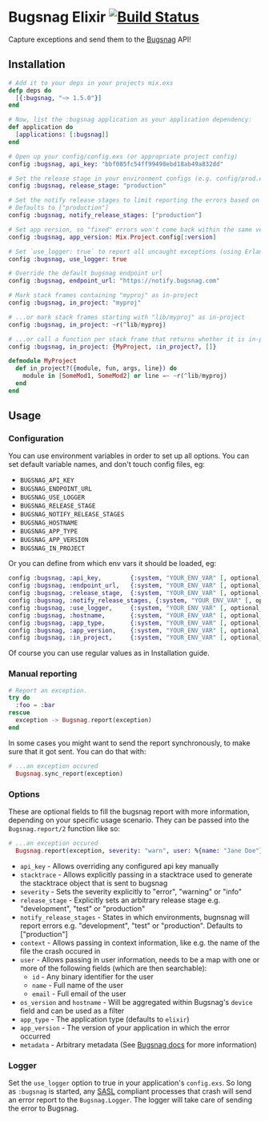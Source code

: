 # Bugsnag Elixir [![Build Status](https://travis-ci.org/jarednorman/bugsnag-elixir.svg?branch=master)](https://travis-ci.org/jarednorman/bugsnag-elixir)

Capture exceptions and send them to the [Bugsnag](http://bugsnag.com) API!

## Installation

```elixir
# Add it to your deps in your projects mix.exs
defp deps do
  [{:bugsnag, "~> 1.5.0"}]
end

# Now, list the :bugsnag application as your application dependency:
def application do
  [applications: [:bugsnag]]
end

# Open up your config/config.exs (or appropriate project config)
config :bugsnag, api_key: "bbf085fc54ff99498ebd18ab49a832dd"

# Set the release stage in your environment configs (e.g. config/prod.exs)
config :bugsnag, release_stage: "production"

# Set the notify release stages to limit reporting the errors based on your environment
# Defaults to ["production"]
config :bugsnag, notify_release_stages: ["production"]

# Set app version, so "fixed" errors won't come back within the same version
config :bugsnag, app_version: Mix.Project.config[:version]

# Set `use_logger: true` to report all uncaught exceptions (using Erlang SASL)
config :bugsnag, use_logger: true

# Override the default bugsnag endpoint url
config :bugsnag, endpoint_url: "https://notify.bugsnag.com"

# Mark stack frames containing "myproj" as in-project
config :bugsnag, in_project: "myproj"

# ...or mark stack frames starting with "lib/myproj" as in-project
config :bugsnag, in_project: ~r(^lib/myproj)

# ...or call a function per stack frame that returns whether it is in-project
config :bugsnag, in_project: {MyProject, :in_project?, []}

defmodule MyProject
  def in_project?({module, fun, args, line}) do
    module in [SomeMod1, SomeMod2] or line =~ ~r(^lib/myproj)
  end
end
```

## Usage

### Configuration

You can use environment variables in order to set up all options. You can set default variable names, and don't touch config files, eg:

- `BUGSNAG_API_KEY`
- `BUGSNAG_ENDPOINT_URL`
- `BUGSNAG_USE_LOGGER`
- `BUGSNAG_RELEASE_STAGE`
- `BUGSNAG_NOTIFY_RELEASE_STAGES`
- `BUGSNAG_HOSTNAME`
- `BUGSNAG_APP_TYPE`
- `BUGSNAG_APP_VERSION`
- `BUGSNAG_IN_PROJECT`

Or you can define from which env vars it should be loaded, eg:

```elixir
config :bugsnag, :api_key,        {:system, "YOUR_ENV_VAR" [, optional_default]}
config :bugsnag, :endpoint_url,   {:system, "YOUR_ENV_VAR" [, optional_default]}
config :bugsnag, :release_stage,  {:system, "YOUR_ENV_VAR" [, optional_default]}
config :bugsnag, :notify_release_stages, {:system, "YOUR_ENV_VAR" [, optional_default]}
config :bugsnag, :use_logger,     {:system, "YOUR_ENV_VAR" [, optional_default]}
config :bugsnag, :hostname,       {:system, "YOUR_ENV_VAR" [, optional_default]}
config :bugsnag, :app_type,       {:system, "YOUR_ENV_VAR" [, optional_default]}
config :bugsnag, :app_version,    {:system, "YOUR_ENV_VAR" [, optional_default]}
config :bugsnag, :in_project,     {:system, "YOUR_ENV_VAR" [, optional_default]}
```

Of course you can use regular values as in Installation guide.

### Manual reporting

```elixir
# Report an exception.
try do
  :foo = :bar
rescue
  exception -> Bugsnag.report(exception)
end
```

In some cases you might want to send the report synchronously, to make sure that it got sent. You can do that with:

```elixir
# ...an exception occured
  Bugsnag.sync_report(exception)
```

### Options

These are optional fields to fill the bugsnag report with more information, depending on your specific usage scenario.
They can be passed into the `Bugsnag.report/2` function like so:

```elixir
# ...an exception occured
  Bugsnag.report(exception, severity: "warn", user: %{name: "Jane Doe"})
```

- `api_key` - Allows overriding any configured api key manually
- `stacktrace` - Allows explicitly passing in a stacktrace used to generate the stacktrace object that is sent to bugsnag
- `severity` - Sets the severity explicitly to "error", "warning" or "info"
- `release_stage` - Explicitly sets an arbitrary release stage e.g. "development", "test" or "production"
- `notify_release_stages` - States in which environments, bugnsnag will report errors e.g. "development", "test" or "production". Defaults to ["production"]
- `context` - Allows passing in context information, like e.g. the name of the file the crash occured in
- `user` - Allows passing in user information, needs to be a map with one or more of the following fields (which are then searchable):
  - `id` - Any binary identifier for the user
  - `name` - Full name of the user
  - `email` - Full email of the user
- `os_version` and `hostname` - Will be aggregated within Bugsnag's `device` field and can be used as a filter
- `app_type` - The application type (defaults to `elixir`)
- `app_version` - The version of your application in which the error occurred
- `metadata` - Arbitrary metadata (See [Bugsnag docs](https://docs.bugsnag.com/api/error-reporting/#json-payload) for more information)

### Logger

Set the `use_logger` option to true in your application's `config.exs`.
So long as `:bugsnag` is started, any [SASL](http://www.erlang.org/doc/apps/sasl/error_logging.html)
compliant processes that crash will send an error report to the `Bugsnag.Logger`.
The logger will take care of sending the error to Bugsnag.

